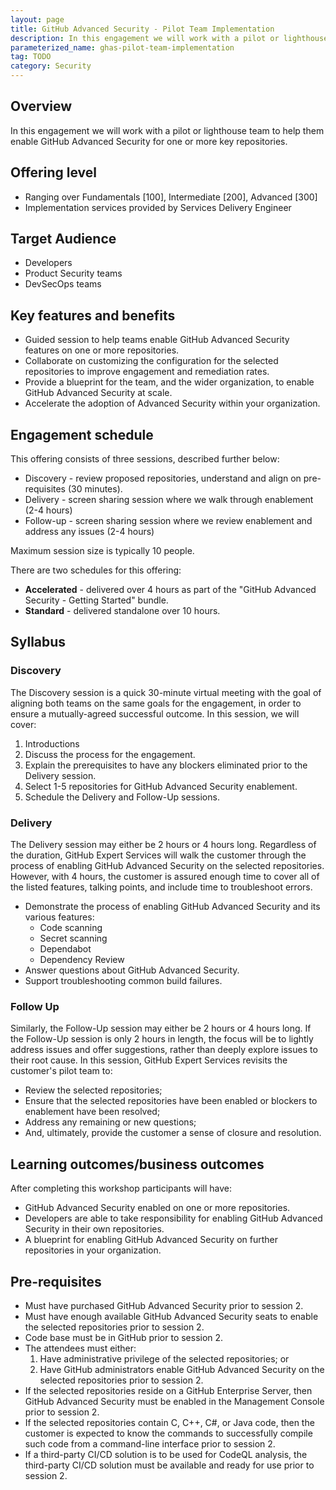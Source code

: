 ```yaml
---
layout: page
title: GitHub Advanced Security - Pilot Team Implementation
description: In this engagement we will work with a pilot or lighthouse team to help them enable GitHub Advanced Security for one or more key repositories.
parameterized_name: ghas-pilot-team-implementation
tag: TODO
category: Security
---
```


## Overview

In this engagement we will work with a pilot or lighthouse team to help them enable GitHub Advanced Security for one or more key repositories.

## Offering level

- Ranging over Fundamentals [100], Intermediate [200], Advanced [300]
- Implementation services provided by Services Delivery Engineer

## Target Audience

- Developers
- Product Security teams
- DevSecOps teams

## Key features and benefits

- Guided session to help teams enable GitHub Advanced Security features on one or more repositories.
- Collaborate on customizing the configuration for the selected repositories to improve engagement and remediation rates.
- Provide a blueprint for the team, and the wider organization, to enable GitHub Advanced Security at scale.
- Accelerate the adoption of Advanced Security within your organization.

## Engagement schedule

This offering consists of three sessions, described further below:

- Discovery - review proposed repositories, understand and align on pre-requisites (30 minutes).
- Delivery - screen sharing session where we walk through enablement (2-4 hours)
- Follow-up - screen sharing session where we review enablement and address any issues (2-4 hours)

Maximum session size is typically 10 people.

There are two schedules for this offering:

- **Accelerated** - delivered over 4 hours as part of the "GitHub Advanced Security - Getting Started" bundle.
- **Standard** - delivered standalone over 10 hours.

## Syllabus

### Discovery

The Discovery session is a quick 30-minute virtual meeting with the goal of aligning both teams on the same goals for the engagement, in order to ensure a mutually-agreed successful outcome. In this session, we will cover:

1. Introductions
2. Discuss the process for the engagement.
3. Explain the prerequisites to have any blockers eliminated prior to the Delivery session.
4. Select 1-5 repositories for GitHub Advanced Security enablement.
5. Schedule the Delivery and Follow-Up sessions.

### Delivery

The Delivery session may either be 2 hours or 4 hours long. Regardless of the duration, GitHub Expert Services will walk the customer through the process of enabling GitHub Advanced Security on the selected repositories. However, with 4 hours, the customer is assured enough time to cover all of the listed features, talking points, and include time to troubleshoot errors.

- Demonstrate the process of enabling GitHub Advanced Security and its various features:
  - Code scanning
  - Secret scanning
  - Dependabot
  - Dependency Review
- Answer questions about GitHub Advanced Security.
- Support troubleshooting common build failures.

### Follow Up

Similarly, the Follow-Up session may either be 2 hours or 4 hours long. If the Follow-Up session is only 2 hours in length, the focus will be to lightly address issues and offer suggestions, rather than deeply explore issues to their root cause. In this session, GitHub Expert Services revisits the customer's pilot team to:

- Review the selected repositories;
- Ensure that the selected repositories have been enabled or blockers to enablement have been resolved;
- Address any remaining or new questions;
- And, ultimately, provide the customer a sense of closure and resolution.

## Learning outcomes/business outcomes

After completing this workshop participants will have:

- GitHub Advanced Security enabled on one or more repositories.
- Developers are able to take responsibility for enabling GitHub Advanced Security in their own repositories.
- A blueprint for enabling GitHub Advanced Security on further repositories in your organization.

## Pre-requisites

- Must have purchased GitHub Advanced Security prior to session 2.
- Must have enough available GitHub Advanced Security seats to enable the selected repositories prior to session 2.
- Code base must be in GitHub prior to session 2.
- The attendees must either:
  1. Have administrative privilege of the selected repositories; or
  2. Have GitHub administrators enable GitHub Advanced Security on the selected repositories prior to session 2.
- If the selected repositories reside on a GitHub Enterprise Server, then GitHub Advanced Security must be enabled in the Management Console prior to session 2.
- If the selected repositories contain C, C++, C#, or Java code, then the customer is expected to know the commands to successfully compile such code from a command-line interface prior to session 2.
- If a third-party CI/CD solution is to be used for CodeQL analysis, the third-party CI/CD solution must be available and ready for use prior to session 2.

